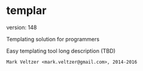 templar
=======

version: 148

Templating solution for programmers

Easy templating tool long description (TBD)

	Mark Veltzer <mark.veltzer@gmail.com>, 2014-2016
